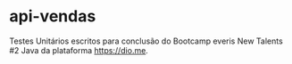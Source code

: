 # api-vendas
Testes Unitários escritos para conclusão do Bootcamp everis New Talents #2 Java da plataforma https://dio.me.
